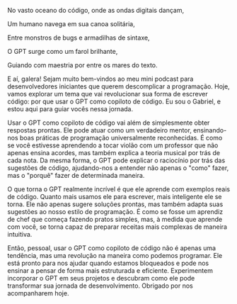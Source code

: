 No vasto oceano do código, onde as ondas digitais dançam,

Um humano navega em sua canoa solitária,

Entre monstros de bugs e armadilhas de sintaxe,

O GPT surge como um farol brilhante,

Guiando com maestria por entre os mares do texto.

 E aí, galera! Sejam muito bem-vindos ao meu mini podcast  para desenvolvedores iniciantes que querem descomplicar a programação. Hoje, vamos explorar um tema que vai revolucionar sua forma de escrever código: por que usar o GPT como copiloto de código. Eu sou o Gabriel, e estou aqui para guiar vocês nessa jornada.

Usar o GPT como copiloto de código vai além de simplesmente obter respostas prontas. Ele pode atuar como um verdadeiro mentor, ensinando-nos boas práticas de programação universalmente reconhecidas. É como se você estivesse aprendendo a tocar violão com um professor que não apenas ensina acordes, mas também explica a teoria musical por trás de cada nota. Da mesma forma, o GPT pode explicar o raciocínio por trás das sugestões de código, ajudando-nos a entender não apenas o "como" fazer, mas o "porquê" fazer de determinada maneira.

O que torna o GPT realmente incrível é que ele aprende com exemplos reais de código. Quanto mais usamos ele para escrever, mais inteligente ele se torna. Ele não apenas sugere soluções prontas, mas também adapta suas sugestões ao nosso estilo de programação. É como se fosse um aprendiz de chef que começa fazendo pratos simples, mas, à medida que aprende com você, se torna capaz de preparar receitas mais complexas de maneira intuitiva.

Então, pessoal, usar o GPT como copiloto de código não é apenas uma tendência, mas uma revolução na maneira como podemos programar. Ele está pronto para nos ajudar quando estamos bloqueados e pode nos ensinar a pensar de forma mais estruturada e eficiente. Experimentem incorporar o GPT em seus projetos e descubram como ele pode transformar sua jornada de desenvolvimento. Obrigado por nos acompanharem hoje.
